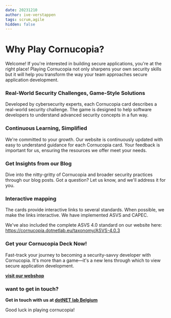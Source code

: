 ```yaml
---
date: 20231210
author: ive-verstappen
tags: scrum,agile
hidden: false
---
```


# Why Play Cornucopia?
Welcome!  If you're interested in building secure applications, you're at the right place!  Playing Cornucopia not only sharpens your own security skills but it will help you transform the way your team approaches secure application development.

### Real-World Security Challenges, Game-Style Solutions
Developed by cybersecurity experts, each Cornucopia card describes a real-world security challenge. The game is designed to help software developers to understand advanced security concepts in a fun way. 

### Continuous Learning, Simplified
We're committed to your growth. Our website is continuously updated with easy to understand guidance for each Cornucopia card. Your feedback is important for us, ensuring the resources we offer meet your needs.

### Get Insights from our Blog
Dive into the nitty-gritty of Cornucopia and broader security practices through our blog posts. Got a question? Let us know, and we'll address it for you.

### Interactive mapping
The cards provide interactive links to several standards.  When possible, we make the links interactive.  We have implemented ASVS and CAPEC.  

We've also included the complete ASVS 4.0 standard on our website here: https://cornucopia.dotnetlab.eu/taxonomy/ASVS-4.0.3

### Get your Cornucopia Deck Now!
Fast-track your journey to becoming a security-savvy developer with Cornucopia. It's more than a game—it's a new lens through which to view secure application development.

**[visit our webshop](https://webshop.dotnetlab.eu/product/cornucopia-card-deck/)** 

### want to get in touch?

**Get in touch with us at [dotNET lab Belgium](https://www.dotnetlab.eu/en/contact-en/)** 

Good luck in playing cornucopia!
